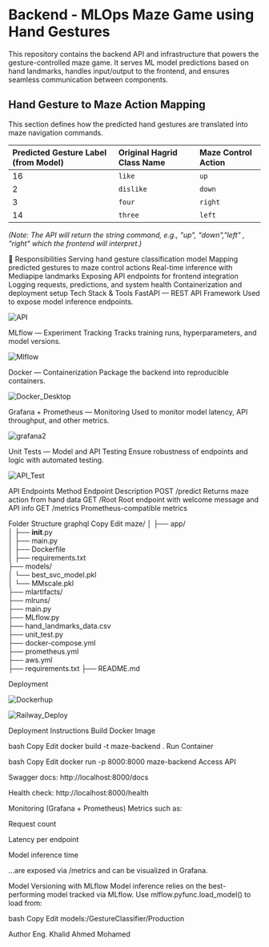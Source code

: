 # Backend - MLOps Maze Game using Hand Gestures

This repository contains the backend API and infrastructure that powers the gesture-controlled maze game. It serves ML model predictions based on hand landmarks, handles input/output to the frontend, and ensures seamless communication between components.

## Hand Gesture to Maze Action Mapping

This section defines how the predicted hand gestures are translated into maze navigation commands.

| Predicted Gesture Label (from Model) | Original Hagrid Class Name | Maze Control Action |
| :----------------------------------- | :------------------------- | :------------------ |
| 16                                   | `like`                     | `up`                |
| 2                                    | `dislike`                  | `down`              |
| 3                                    | `four`                     | `right`             |
| 14                                   | `three`                    | `left`              |

*(Note: The API will return the string command, e.g., "up", "down","left" , "right" which the frontend will interpret.)*



📌 Responsibilities
Serving hand gesture classification model
Mapping predicted gestures to maze control actions
Real-time inference with Mediapipe landmarks
Exposing API endpoints for frontend integration
Logging requests, predictions, and system health
Containerization and deployment setup
Tech Stack & Tools
FastAPI — REST API Framework
Used to expose model inference endpoints.


![API](https://github.com/user-attachments/assets/d86c49e6-6916-485d-9d4d-9576d66c2860)



MLflow — Experiment Tracking
Tracks training runs, hyperparameters, and model versions.

![Mlflow](https://github.com/user-attachments/assets/0f73954f-9f4f-44b5-90a7-3e3f1ff95480)




Docker — Containerization
Package the backend into reproducible containers.


![Docker_Desktop](https://github.com/user-attachments/assets/06084005-5ece-4039-b119-42119f820ce6)




Grafana + Prometheus — Monitoring
Used to monitor model latency, API throughput, and other metrics.


![grafana2](https://github.com/user-attachments/assets/1ed100e1-8867-4ed2-ae2c-cc311e8dfcc9)




Unit Tests — Model and API Testing
Ensure robustness of endpoints and logic with automated testing.


![API_Test](https://github.com/user-attachments/assets/b7d36399-47c7-41ad-b4f0-da463cf0884a)





API Endpoints
Method	Endpoint	Description
POST	/predict	Returns maze action from hand data
GET	/Root	Root endpoint with welcome message and API info
GET	/metrics	Prometheus-compatible metrics



Folder Structure
graphql
Copy
Edit
maze/
│
├── app/                                
│   ├── __init__.py               
│   ├── main.py                         
│   ├── Dockerfile                     
│   ├── requirements.txt               
├── models/                            
│   └── best_svc_model.pkl              
│   └── MMscale.pkl                     
├── mlartifacts/                        
├── mlruns/                             
├── main.py                             
├── MLflow.py                         
├── hand_landmarks_data.csv             
├── unit_test.py                      
├── docker-compose.yml                  
├── prometheus.yml                      
├── aws.yml                            
├── requirements.txt 
├── README.md                          


Deployment



![Dockerhup](https://github.com/user-attachments/assets/5bac244a-d564-4c77-8f7a-64144ebaa045)

![Railway_Deploy](https://github.com/user-attachments/assets/d9f74f34-5f56-4b0f-934a-dd36fad8267b)





Deployment Instructions
Build Docker Image

bash
Copy
Edit
docker build -t maze-backend .
Run Container

bash
Copy
Edit
docker run -p 8000:8000 maze-backend
Access API

Swagger docs: http://localhost:8000/docs

Health check: http://localhost:8000/health

Monitoring (Grafana + Prometheus)
Metrics such as:

Request count

Latency per endpoint

Model inference time

...are exposed via /metrics and can be visualized in Grafana.

Model Versioning with MLflow
Model inference relies on the best-performing model tracked via MLflow. Use mlflow.pyfunc.load_model() to load from:

bash
Copy
Edit
models:/GestureClassifier/Production



Author
Eng. Khalid Ahmed Mohamed


